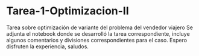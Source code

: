 # Tarea-1-Optimizacion-II
Tarea sobre optimización de variante del problema del vendedor viajero
Se adjunta el notebook donde se desarrolló la tarea correspondiente, incluye algunos comentarios
y divisiones correspondientes para el caso. Espero disfruten la experiencia, saludos.
